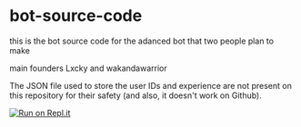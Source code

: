 # bot-source-code
this is the bot source code for the adanced bot that two people plan to make 

main founders  Lxcky and wakandawarrior

The JSON file used to store the user IDs and experience are not present on this repository for their safety (and also, it doesn't work on Github).

[![Run on Repl.it](https://repl.it/badge/github/codewarriors1/bot-source-code)](https://repl.it/github/codewarriors1/bot-source-code)

